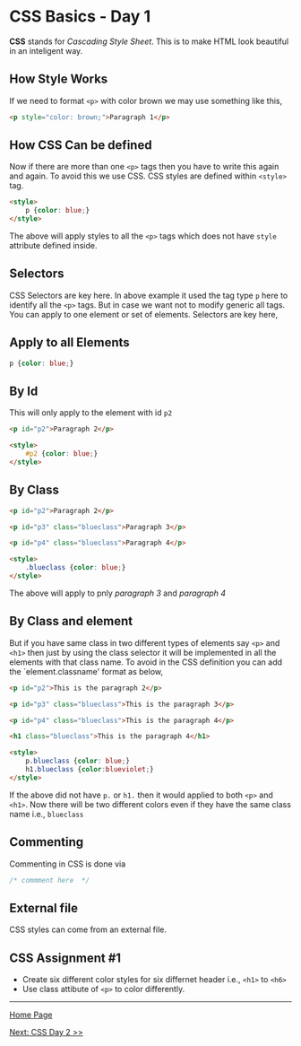 # CSS Basics - Day 1

**CSS** stands for *Cascading Style Sheet*. This is to make HTML look beautiful in an inteligent way.  

## How Style Works

If we need to format `<p>` with color brown we may use something like this,

```html
<p style="color: brown;">Paragraph 1</p>
```

## How CSS Can be defined

Now if there are more than one `<p>` tags then you have to write this again and again. To avoid this we use CSS. CSS styles are defined within `<style>` tag.

```html
<style>
    p {color: blue;}
</style>
```

The above will apply styles to all the `<p>` tags which does not have `style` attribute defined inside.

## Selectors

CSS Selectors are key here. In above example it used the tag type `p` here to identify all the `<p>` tags. But in case we want not to modify generic all tags. You can apply to one element or set of elements. Selectors are key here,

## Apply to all Elements

```css
p {color: blue;}
```

## By Id

This will only apply to the element with id `p2`

```html
<p id="p2">Paragraph 2</p>

<style>
    #p2 {color: blue;}
</style>
```

## By Class

```html
<p id="p2">Paragraph 2</p>

<p id="p3" class="blueclass">Paragraph 3</p>

<p id="p4" class="blueclass">Paragraph 4</p>

<style>
    .blueclass {color: blue;}
</style>
```

The above will apply to pnly *paragraph 3* and *paragraph 4*

## By Class and element

But if you have same class in two different types of elements say `<p>` and `<h1>` then just by using the class selector it will be implemented in all the elements with that class name. To avoid in the CSS definition you can add the `element.classname' format as below,

```html
<p id="p2">This is the paragraph 2</p>

<p id="p3" class="blueclass">This is the paragraph 3</p>

<p id="p4" class="blueclass">This is the paragraph 4</p>

<h1 class="blueclass">This is the paragraph 4</h1>

<style>
    p.blueclass {color: blue;}
    h1.blueclass {color:blueviolet;}
</style>
```

If the above did not have `p.` or `h1.` then it would applied to both `<p>` and `<h1>`. Now there will be two different colors even if they have the same class name i.e., `blueclass`

## Commenting

Commenting in CSS is done via

```css
/* commment here  */
```

## External file

CSS styles can come from an external file.

## CSS Assignment #1

- Create six different color styles for six differnet header i.e., `<h1>` to `<h6>`
- Use class attibute of `<p>` to color differently.

---

[Home Page](../README.md)

[Next: CSS Day 2 >>](02-css-day-02.md)
